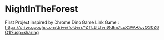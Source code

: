 # NightInTheForest
First Project inspired by Chrome Dino Game
Link Game : https://drive.google.com/drive/folders/1ZTLEILfvnt0dka7LsXSWx6cvQS6Z8O1l?usp=sharing
